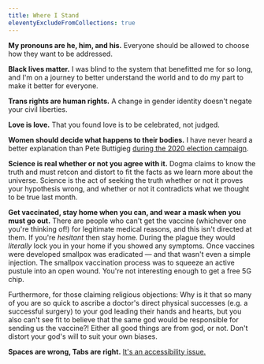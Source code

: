 ```yaml
---
title: Where I Stand
eleventyExcludeFromCollections: true
---
```


**My pronouns are he, him, and his.** Everyone should be allowed to choose how they want to be addressed.

**Black lives matter.** I was blind to the system that benefitted me for so long, and I'm on a journey to better understand the world and to do my part to make it better for everyone.

**Trans rights are human rights.** A change in gender identity doesn't negate your civil liberties.

**Love is love.** That you found love is to be celebrated, not judged.

**Women should decide what happens to their bodies.** I have never heard a better explanation than Pete Buttigieg [during the 2020 election campaign](https://www.youtube.com/watch?v=wKOoWYfIzIw).

**Science is real whether or not you agree with it.** Dogma claims to know the truth and must retcon and distort to fit the facts as we learn more about the universe. Science is the act of seeking the truth whether or not it proves your hypothesis wrong, and whether or not it contradicts what we thought to be true last month.

**Get vaccinated, stay home when you can, and wear a mask when you must go out.** There are people who can't get the vaccine (whichever one you're thinking of!) for legitimate medical reasons, and this isn't directed at them. If you're _hesitant_ then stay home. During the plague they would _literally_ lock you in your home if you showed any symptoms. Once vaccines were developed smallpox was eradicated &mdash; and that wasn't even a simple injection. The smallpox vaccination process was to squeeze an active pustule into an open wound. You're not interesting enough to get a free 5G chip.

Furthermore, for those claiming religious objections: Why is it that so many of you are so quick to ascribe a doctor's direct physical successes (e.g. a successful surgery) to your god leading their hands and hearts, but you also can't see fit to believe that the same god would be responsible for sending us the vaccine?! Either all good things are from god, or not. Don't distort your god's will to suit your own biases.

**Spaces are wrong, Tabs are right.** [It's an accessibility issue.](/blog/2021/tabs-vs-spaces-its-an-accessibility-issue/)
